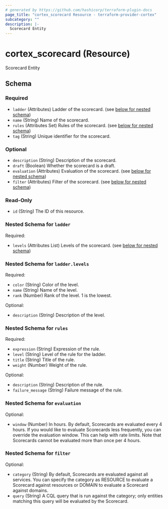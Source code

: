 ```yaml
---
# generated by https://github.com/hashicorp/terraform-plugin-docs
page_title: "cortex_scorecard Resource - terraform-provider-cortex"
subcategory: ""
description: |-
  Scorecard Entity
---
```


# cortex_scorecard (Resource)

Scorecard Entity



<!-- schema generated by tfplugindocs -->
## Schema

### Required

- `ladder` (Attributes) Ladder of the scorecard. (see [below for nested schema](#nestedatt--ladder))
- `name` (String) Name of the scorecard.
- `rules` (Attributes Set) Rules of the scorecard. (see [below for nested schema](#nestedatt--rules))
- `tag` (String) Unique identifier for the scorecard.

### Optional

- `description` (String) Description of the scorecard.
- `draft` (Boolean) Whether the scorecard is a draft.
- `evaluation` (Attributes) Evaluation of the scorecard. (see [below for nested schema](#nestedatt--evaluation))
- `filter` (Attributes) Filter of the scorecard. (see [below for nested schema](#nestedatt--filter))

### Read-Only

- `id` (String) The ID of this resource.

<a id="nestedatt--ladder"></a>
### Nested Schema for `ladder`

Required:

- `levels` (Attributes List) Levels of the scorecard. (see [below for nested schema](#nestedatt--ladder--levels))

<a id="nestedatt--ladder--levels"></a>
### Nested Schema for `ladder.levels`

Required:

- `color` (String) Color of the level.
- `name` (String) Name of the level.
- `rank` (Number) Rank of the level. 1 is the lowest.

Optional:

- `description` (String) Description of the level.



<a id="nestedatt--rules"></a>
### Nested Schema for `rules`

Required:

- `expression` (String) Expression of the rule.
- `level` (String) Level of the rule for the ladder.
- `title` (String) Title of the rule.
- `weight` (Number) Weight of the rule.

Optional:

- `description` (String) Description of the rule.
- `failure_message` (String) Failure message of the rule.


<a id="nestedatt--evaluation"></a>
### Nested Schema for `evaluation`

Optional:

- `window` (Number) In hours. By default, Scorecards are evaluated every 4 hours. If you would like to evaluate Scorecards less frequently, you can override the evaluation window. This can help with rate limits. Note that Scorecards cannot be evaluated more than once per 4 hours.


<a id="nestedatt--filter"></a>
### Nested Schema for `filter`

Optional:

- `category` (String) By default, Scorecards are evaluated against all services. You can specify the category as RESOURCE to evaluate a Scorecard against resources or DOMAIN to evaluate a Scorecard against domains.
- `query` (String) A CQL query that is run against the category; only entities matching this query will be evaluated by the Scorecard.
